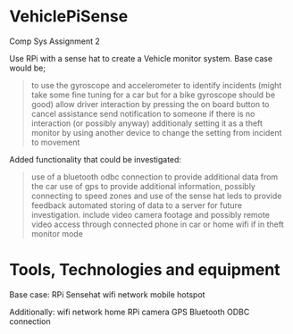 # VehiclePiSense
Comp Sys Assignment 2

Use RPi with a sense hat to create a Vehicle monitor system.
Base case would be;
> to use the gyroscope and accelerometer to identify incidents (might take some fine tuning for a car but for a bike gyroscope should be good)
> allow driver interaction by pressing the on board button to cancel assistance
> send notification to someone if there is no interaction (or possibly anyway)
> additionaly setting it as a theft monitor by using another device to change the setting from incident to movement

Added functionality that could be investigated:
> use of a bluetooth odbc connection to provide additional data from the car
> use of gps to provide additional information, possibly connecting to speed zones and use of the sense hat leds to provide feedback
> automated storing of data to a server for future investigation.
> include video camera footage and possibly remote video access through connected phone in car or home wifi if in theft monitor mode

# Tools, Technologies and equipment
Base case:
RPi
Sensehat
wifi network mobile hotspot

Additionally:
wifi network home
RPi camera
GPS
Bluetooth ODBC connection
